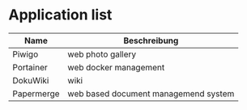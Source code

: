 # Application list

| Name | Beschreibung |
|---|---|
| Piwigo | web photo gallery |
| Portainer | web docker management |
| DokuWiki | wiki |
| Papermerge | web based document managemend system |
